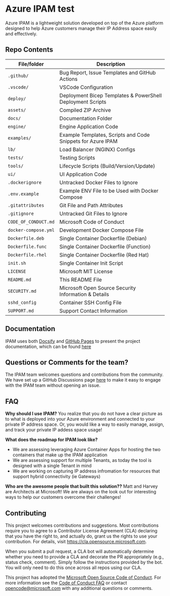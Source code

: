 <!--
---
page_type: sample
languages:
- python
products:
- azure
- azure-cosmosdb
- azure-bicep
- azure-app-service-plans
- azure-app-insights
description: "IPAM - Azure IP Address Management made easy!"
---
-->

# Azure IPAM test

<!-- 
Guidelines on README format: https://review.docs.microsoft.com/help/onboard/admin/samples/concepts/readme-template?branch=master

Guidance on onboarding samples to docs.microsoft.com/samples: https://review.docs.microsoft.com/help/onboard/admin/samples/process/onboarding?branch=master

Taxonomies for products and languages: https://review.docs.microsoft.com/new-hope/information-architecture/metadata/taxonomies?branch=master
-->

Azure IPAM is a lightweight solution developed on top of the Azure platform designed to help Azure customers manage their IP Address space easily and effectively. 

## Repo Contents

| File/folder          | Description                                                   |
|----------------------|---------------------------------------------------------------|
| `.github/`           | Bug Report, Issue Templates and GitHub Actions                |
| `.vscode/`           | VSCode Configuration                                          |
| `deploy/`            | Deployment Bicep Templates & PowerShell Deployment Scripts    |
| `assets/`            | Compiled ZIP Archive                                          |
| `docs/`              | Documentation Folder                                          |
| `engine/`            | Engine Application Code                                       |
| `examples/`          | Example Templates, Scripts and Code Snippets for Azure IPAM   |
| `lb/`                | Load Balancer (NGINX) Configs                                 |
| `tests/`             | Testing Scripts                                               |
| `tools/`             | Lifecycle Scripts (Build/Version/Update)                      |
| `ui/`                | UI Application Code                                           |
| `.dockerignore`      | Untracked Docker Files to Ignore                              |
| `.env.example`       | Example ENV File to be Used with Docker Compose               |
| `.gitattributes`     | Git File and Path Attributes                                  |
| `.gitignore`         | Untracked Git Files to Ignore                                 |
| `CODE_OF_CONDUCT.md` | Microsoft Code of Conduct                                     |
| `docker-compose.yml` | Development Docker Compose File                               |
| `Dockerfile.deb`     | Single Container Dockerfile (Debian)                          |
| `Dockerfile.func`    | Single Container Dockerfile (Function)                        |
| `Dockerfile.rhel`    | Single Container Dockerfile (Red Hat)                         |
| `init.sh`            | Single Container Init Script                                  |
| `LICENSE`            | Microsoft MIT License                                         |
| `README.md`          | This README File                                              |
| `SECURITY.md`        | Microsoft Open Source Security Information & Details          |
| `sshd_config`        | Container SSH Config File                                     |
| `SUPPORT.md`         | Support Contact Information                                   |

## Documentation

IPAM uses both [Docsify](https://docsify.js.org/) and [GitHub Pages](https://docs.github.com/en/github/working-with-github-pages) to present the project documentation, which can be found [here](https://azure.github.io/ipam/)

## Questions or Comments for the team?
The IPAM team welcomes questions and contributions from the community. We have set up a GitHub Discussions page [here](https://github.com/Azure/ipam/discussions) to make it easy to engage with the IPAM team without opening an issue.

## FAQ

**Why should I use IPAM?**
You realize that you do not have a clear picture as to what is deployed into your Azure environment and connected to your private IP address space. Or, you would like a way to easily manage, assign, and track your private IP addess space usage!

**What does the roadmap for IPAM look like?**
- We are assessing leveraging Azure Container Apps for hosting the two containers that make up the IPAM application
- We are assessing support for multiple Tenants, as today the tool is designed with a single Tenant in mind
- We are working on capturing IP address infromation for resources that support hybrid connectivity (ie Gateways)

**Who are the awesome people that built this solution??**
Matt and Harvey are Architects at Microsoft! We are always on the look out for interesting ways to help our customers overcome their challenges!

## Contributing

This project welcomes contributions and suggestions.  Most contributions require you to agree to a
Contributor License Agreement (CLA) declaring that you have the right to, and actually do, grant us
the rights to use your contribution. For details, visit https://cla.opensource.microsoft.com.

When you submit a pull request, a CLA bot will automatically determine whether you need to provide
a CLA and decorate the PR appropriately (e.g., status check, comment). Simply follow the instructions
provided by the bot. You will only need to do this once across all repos using our CLA.

This project has adopted the [Microsoft Open Source Code of Conduct](https://opensource.microsoft.com/codeofconduct/).
For more information see the [Code of Conduct FAQ](https://opensource.microsoft.com/codeofconduct/faq/) or
contact [opencode@microsoft.com](mailto:opencode@microsoft.com) with any additional questions or comments.
